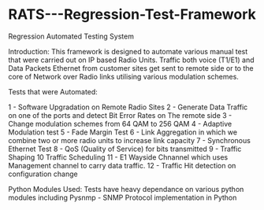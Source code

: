 # RATS---Regression-Test-Framework
Regression Automated Testing System

Introduction:
This framework is designed to automate various manual test that were carried out on IP based Radio Units.
Traffic both voice (T1/E1) and Data Packets Ethernet from customer sites get sent to remote side or to the core of Network over Radio links utilising various modulation schemes.

Tests that were Automated:

1 - Software Upgradation on Remote Radio Sites
2 - Generate Data Traffic on one of the ports and detect Bit Error Rates on The remote side
3 - Change modulation schemes from 64 QAM to 256 QAM
4 - Adaptive Modulation test
5 - Fade Margin Test
6 - Link Aggregation in which we combine two or more radio units to increase link capacity
7 - Synchronous Ethernet Test
8 - QoS (Quality of Service) for bits transmitted
9 - Traffic Shaping
10 Traffic Scheduling
11 - E1 Wayside Chnannel which uses Management channel to carry data traffic.
12 - Traffic Hit detection on configuration change

Python Modules Used:
Tests have heavy dependance on various python modules including
Pysnmp - SNMP Protocol implementation in Python



